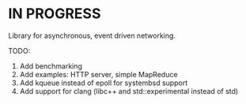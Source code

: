 # IN PROGRESS

Library for asynchronous, event driven networking.

TODO:
1) Add benchmarking
1) Add examples: HTTP server, simple MapReduce
1) Add kqueue instead of epoll for systembsd support
1) Add support for clang (libc++ and std::experimental instead of std)
